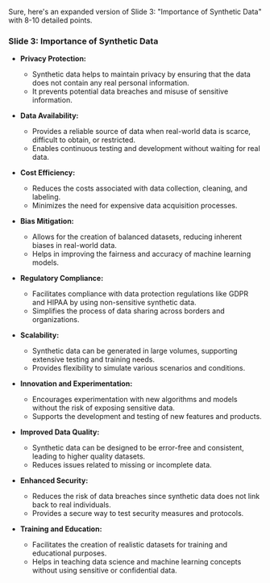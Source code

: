 Sure, here's an expanded version of Slide 3: "Importance of Synthetic Data" with 8-10 detailed points.

### Slide 3: Importance of Synthetic Data
- **Privacy Protection:**
  - Synthetic data helps to maintain privacy by ensuring that the data does not contain any real personal information.
  - It prevents potential data breaches and misuse of sensitive information.

- **Data Availability:**
  - Provides a reliable source of data when real-world data is scarce, difficult to obtain, or restricted.
  - Enables continuous testing and development without waiting for real data.

- **Cost Efficiency:**
  - Reduces the costs associated with data collection, cleaning, and labeling.
  - Minimizes the need for expensive data acquisition processes.

- **Bias Mitigation:**
  - Allows for the creation of balanced datasets, reducing inherent biases in real-world data.
  - Helps in improving the fairness and accuracy of machine learning models.

- **Regulatory Compliance:**
  - Facilitates compliance with data protection regulations like GDPR and HIPAA by using non-sensitive synthetic data.
  - Simplifies the process of data sharing across borders and organizations.

- **Scalability:**
  - Synthetic data can be generated in large volumes, supporting extensive testing and training needs.
  - Provides flexibility to simulate various scenarios and conditions.

- **Innovation and Experimentation:**
  - Encourages experimentation with new algorithms and models without the risk of exposing sensitive data.
  - Supports the development and testing of new features and products.

- **Improved Data Quality:**
  - Synthetic data can be designed to be error-free and consistent, leading to higher quality datasets.
  - Reduces issues related to missing or incomplete data.

- **Enhanced Security:**
  - Reduces the risk of data breaches since synthetic data does not link back to real individuals.
  - Provides a secure way to test security measures and protocols.

- **Training and Education:**
  - Facilitates the creation of realistic datasets for training and educational purposes.
  - Helps in teaching data science and machine learning concepts without using sensitive or confidential data.
